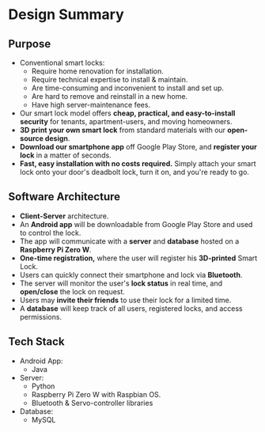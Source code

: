 # Design Summary

## Purpose

- Conventional smart locks:
  - Require home renovation for installation.
  - Require technical expertise to install & maintain.
  - Are time-consuming and inconvenient to install and set up.
  - Are hard to remove and reinstall in a new home.
  - Have high server-maintenance fees.
- Our smart lock model offers **cheap, practical, and easy-to-install security** for tenants, apartment-users, and moving homeowners.
- **3D print your own smart lock** from standard materials with our **open-source design**.
- **Download our smartphone app** off Google Play Store, and **register your lock** in a matter of seconds.
- **Fast, easy installation with no costs required.** Simply attach your smart lock onto your door's deadbolt lock, turn it on, and you're ready to go.

## Software Architecture

- **Client-Server** architecture.
- An **Android app** will be downloadable from Google Play Store and used to control the lock.
- The app will communicate with a **server** and **database** hosted on a **Raspberry Pi Zero W**.
- **One-time registration,** where the user will register his **3D-printed** Smart Lock.
- Users can quickly connect their smartphone and lock via **Bluetooth**.
- The server will monitor the user's **lock status** in real time, and **open/close** the lock on request.
- Users may **invite their friends** to use their lock for a limited time.
- A **database** will keep track of all users, registered locks, and access permissions.

## Tech Stack

- Android App: 
  - Java
- Server: 
  - Python
  - Raspberry Pi Zero W with Raspbian OS.
  - Bluetooth & Servo-controller libraries
- Database: 
  - MySQL